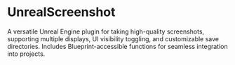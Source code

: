 # UnrealScreenshot
A versatile Unreal Engine plugin for taking high-quality screenshots, supporting multiple displays, UI visibility toggling, and customizable save directories. Includes Blueprint-accessible functions for seamless integration into projects.

